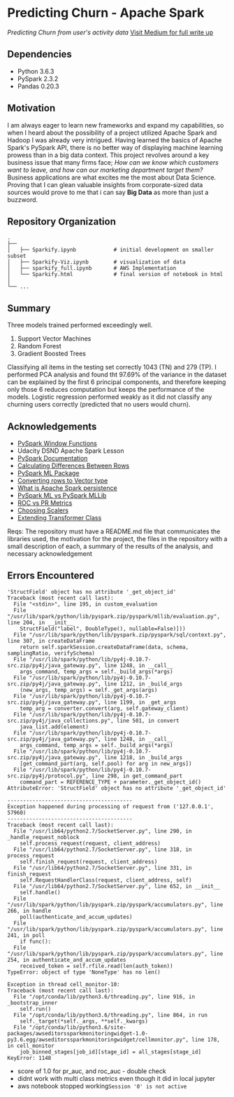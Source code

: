 # Predicting Churn - Apache Spark
*Predicting Churn from user's activity data*
[Visit Medium for full write up]()

## Dependencies
- Python 3.6.3
- PySpark 2.3.2
- Pandas 0.20.3

## Motivation
I am always eager to learn new frameworks and expand my capabilities, so when I heard about the possibility of a project utilized Apache Spark and Hadoop I was already very intrigued. Having learned the basics of Apache Spark's PySpark API, there is no better way of displaying machine learning prowess than in a big data context. This project revolves around a key business issue that many firms face; *How can we know which customers want to leave, and how can our marketing department target them?* 
Business applications are what excites me the most about Data Science. Proving that I can glean valuable insights from corporate-sized data sources would prove to me that i can say **Big Data** as more than just a buzzword.

## Repository Organization
   
    .
    ├── 
    │   ├── Sparkify.ipynb            # initial development on smaller subset
    │   ├── Sparkify-Viz.ipynb        # visualization of data
    │   ├── sparkify_full.ipynb       # AWS Implementation
    │   └── Sparkify.html             # final version of notebook in html
    │  
    └── ...
## Summary
Three models trained performed exceedingly well.
 1. Support Vector Machines
 2. Random Forest
 3. Gradient Boosted Trees

Classifying all items in the testing set correctly 1043 (TN) and 279 (TP).
I performed PCA analysis and found tht 97.69% of the variance in the dataset can be explained by the first 6 principal components, and therefore keeping only those 6 reduces computation but keeps the performance of the models. Logistic regression performed weakly as it did not classify any churning users correctly (predicted that no users would churn).

## Acknowledgements
 - [PySpark Window Functions](https://databricks.com/blog/2015/07/15/introducing-window-functions-in-spark-sql.html)
 - Udacity DSND Apache Spark Lesson
 - [PySpark Documentation](https://spark.apache.org/docs/latest/api/python/index.html)
 - [Calculating Differences Between Rows](https://www.arundhaj.com/blog/calculate-difference-with-previous-row-in-pyspark.html)
 - [PySpark ML Package](http://spark.apache.org/docs/2.4.0/api/python/pyspark.ml.html)
 - [Converting rows to Vector type](https://stackoverflow.com/questions/46791302/pyspark-how-do-i-convert-rows-to-vectors)
 - [What is Apache Spark persistence](https://jaceklaskowski.gitbooks.io/mastering-apache-spark/spark-rdd-caching.html)
 - [PySpark ML vs PySpark MLLib](https://www.quora.com/Why-are-there-two-ML-implementations-in-Spark-ML-and-MLlib-and-what-are-their-different-features)
 - [ROC vs PR Metrics](https://www.kaggle.com/general/7517)
 - [Choosing Scalers](https://scikit-learn.org/stable/auto_examples/preprocessing/plot_all_scaling.html)
 - [Extending Transformer Class](https://stackoverflow.com/questions/32331848/create-a-custom-transformer-in-pyspark-ml)

Reqs:
The repository must have a README.md file that communicates the libraries used, the motivation for the project, the files in the repository with a small description of each, a summary of the results of the analysis, and necessary acknowledgement

## Errors Encountered
```
'StructField' object has no attribute '_get_object_id'
Traceback (most recent call last):
  File "<stdin>", line 195, in custom_evaluation
  File "/usr/lib/spark/python/lib/pyspark.zip/pyspark/mllib/evaluation.py", line 204, in __init__
    StructField("label", DoubleType(), nullable=False)]))
  File "/usr/lib/spark/python/lib/pyspark.zip/pyspark/sql/context.py", line 307, in createDataFrame
    return self.sparkSession.createDataFrame(data, schema, samplingRatio, verifySchema)
  File "/usr/lib/spark/python/lib/py4j-0.10.7-src.zip/py4j/java_gateway.py", line 1248, in __call__
    args_command, temp_args = self._build_args(*args)
  File "/usr/lib/spark/python/lib/py4j-0.10.7-src.zip/py4j/java_gateway.py", line 1212, in _build_args
    (new_args, temp_args) = self._get_args(args)
  File "/usr/lib/spark/python/lib/py4j-0.10.7-src.zip/py4j/java_gateway.py", line 1199, in _get_args
    temp_arg = converter.convert(arg, self.gateway_client)
  File "/usr/lib/spark/python/lib/py4j-0.10.7-src.zip/py4j/java_collections.py", line 501, in convert
    java_list.add(element)
  File "/usr/lib/spark/python/lib/py4j-0.10.7-src.zip/py4j/java_gateway.py", line 1248, in __call__
    args_command, temp_args = self._build_args(*args)
  File "/usr/lib/spark/python/lib/py4j-0.10.7-src.zip/py4j/java_gateway.py", line 1218, in _build_args
    [get_command_part(arg, self.pool) for arg in new_args])
  File "/usr/lib/spark/python/lib/py4j-0.10.7-src.zip/py4j/protocol.py", line 298, in get_command_part
    command_part = REFERENCE_TYPE + parameter._get_object_id()
AttributeError: 'StructField' object has no attribute '_get_object_id'
```

```
----------------------------------------
Exception happened during processing of request from ('127.0.0.1', 57960)
----------------------------------------
Traceback (most recent call last):
  File "/usr/lib64/python2.7/SocketServer.py", line 290, in _handle_request_noblock
    self.process_request(request, client_address)
  File "/usr/lib64/python2.7/SocketServer.py", line 318, in process_request
    self.finish_request(request, client_address)
  File "/usr/lib64/python2.7/SocketServer.py", line 331, in finish_request
    self.RequestHandlerClass(request, client_address, self)
  File "/usr/lib64/python2.7/SocketServer.py", line 652, in __init__
    self.handle()
  File "/usr/lib/spark/python/lib/pyspark.zip/pyspark/accumulators.py", line 266, in handle
    poll(authenticate_and_accum_updates)
  File "/usr/lib/spark/python/lib/pyspark.zip/pyspark/accumulators.py", line 241, in poll
    if func():
  File "/usr/lib/spark/python/lib/pyspark.zip/pyspark/accumulators.py", line 254, in authenticate_and_accum_updates
    received_token = self.rfile.read(len(auth_token))
TypeError: object of type 'NoneType' has no len()
```

```
Exception in thread cell_monitor-10:
Traceback (most recent call last):
  File "/opt/conda/lib/python3.6/threading.py", line 916, in _bootstrap_inner
    self.run()
  File "/opt/conda/lib/python3.6/threading.py", line 864, in run
    self._target(*self._args, **self._kwargs)
  File "/opt/conda/lib/python3.6/site-packages/awseditorssparkmonitoringwidget-1.0-py3.6.egg/awseditorssparkmonitoringwidget/cellmonitor.py", line 178, in cell_monitor
    job_binned_stages[job_id][stage_id] = all_stages[stage_id]
KeyError: 1148
```

- score of 1.0 for pr_auc, and roc_auc - double check
- didnt work with multi class metrics even though it did in local jupyter
- aws notebook stopped working`Session '0' is not active`
